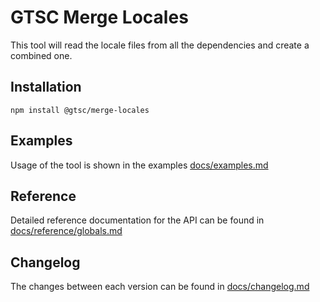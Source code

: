 # GTSC Merge Locales

This tool will read the locale files from all the dependencies and create a combined one.

## Installation

```shell
npm install @gtsc/merge-locales
```

## Examples

Usage of the tool is shown in the examples [docs/examples.md](docs/examples.md)

## Reference

Detailed reference documentation for the API can be found in [docs/reference/globals.md](docs/reference/globals.md)

## Changelog

The changes between each version can be found in [docs/changelog.md](docs/changelog.md)
